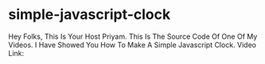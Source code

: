 # simple-javascript-clock
Hey Folks, This Is Your Host Priyam. This Is The Source Code Of One Of My Videos.
I Have Showed You How To Make A Simple Javascript Clock.
Video Link: 
